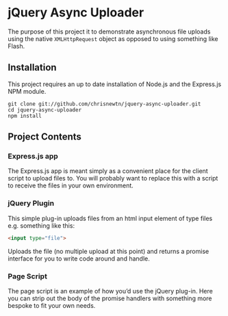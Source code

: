 jQuery Async Uploader
=====================

The purpose of this project it to demonstrate asynchronous file uploads using the native `XMLHttpRequest` object as opposed to using something like Flash.

## Installation

This project requires an up to date installation of Node.js and the Express.js NPM module.

```
git clone git://github.com/chrisnewtn/jquery-async-uploader.git
cd jquery-async-uploader
npm install
```

## Project Contents

### Express.js app

The Express.js app is meant simply as a convenient place for the client script to upload files to. You will probably want to replace this with a script to receive the files in your own environment.

### jQuery Plugin

This simple plug-in uploads files from an html input element of type files e.g. something like this:

```html
<input type="file">
```

Uploads the file (no multiple upload at this point) and returns a promise interface for you to write code around and handle.

### Page Script

The page script is an example of how you’d use the jQuery plug-in. Here you can strip out the body of the promise handlers with something more bespoke to fit your own needs.
